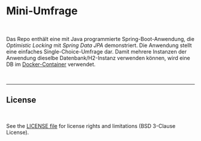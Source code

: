 # Mini-Umfrage #

<br>

Das Repo enthält eine mit Java programmierte Spring-Boot-Anwendung, die *Optimistic Locking* 
mit *Spring Data JPA* demonstriert. 
Die Anwendung stellt eine einfaches Single-Choice-Umfrage dar.
Damit mehrere Instanzen der Anwendung dieselbe Datenbank/H2-Instanz verwenden können, 
wird eine DB im [Docker-Container](Maven_SpringBoot_EineFrage) verwendet.

<br>

----

## License ##

<br>

See the [LICENSE file](LICENSE.md) for license rights and limitations (BSD 3-Clause License).

<br>
